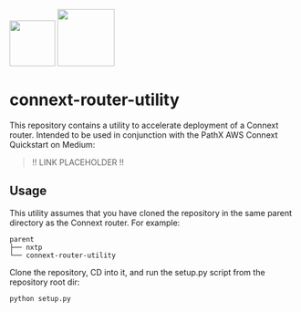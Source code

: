 <p float="left">
  <img height=80 src="https://encrypted-tbn0.gstatic.com/images?q=tbn:ANd9GcQkfmXaR9ORA_MTYOjxGjv1-yxi3b6ndqssbQ&usqp=CAU">
  <img height=100 src="https://i.ibb.co/bdkyKky/PathX.png">
 </p>

# connext-router-utility

This repository contains a utility to accelerate deployment of a Connext router. Intended to be used in conjunction with the PathX AWS Connext Quickstart on Medium:

> !! LINK PLACEHOLDER !!

## Usage

This utility assumes that you have cloned the repository in the same parent directory as the Connext router. For example:

```
parent
├── nxtp
└── connext-router-utility
``` 

Clone the repository, CD into it, and run the setup.py script from the repository root dir:

```
python setup.py
```
